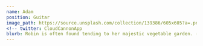 ```yaml
---
name: Adam
position: Guitar
image_path: https://source.unsplash.com/collection/139386/605x605?a=.png
<!-- twitter: CloudCannonApp
blurb: Robin is often found tending to her majestic vegetable garden. -->
---
```

